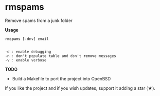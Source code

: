 <html>
<head>
<h1>rmspams</h1>
<p>Remove spams from a junk folder</p>
</head>
<body>
<b>Usage</b>
<pre><code>rmspams [-dnv] email
<br>
-d : enable debugging
-n : don't populate table and don't remove messages
-v : enable verbose</code></pre>
</body>
<footer>
<b>TODO</b>
<ul>
<li>Build a Makefile to port the project into OpenBSD</li>
</ul>

If you like the project and if you wish updates, support it adding a star (★).
</footer>
</html>
